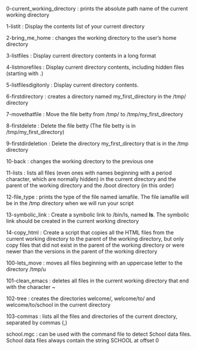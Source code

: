 0-current_working_directory : prints the absolute path name of the current working directory

1-listit : Display the contents list of your current directory

2-bring_me_home : changes the working directory to the user’s home directory

3-listfiles : Display current directory contents in a long format

4-listmorefiles : Display current directory contents, including hidden files (starting with .)

5-listfilesdigitonly : Display current directory contents.

6-firstdirectory : creates a directory named my_first_directory in the /tmp/ directory

7-movethatfile : Move the file betty from /tmp/ to /tmp/my_first_directory

8-firstdelete : Delete the file betty (The file betty is in /tmp/my_first_directory)

9-firstdirdeletion : Delete the directory my_first_directory that is in the /tmp directory

10-back : changes the working directory to the previous one

11-lists : lists all files (even ones with names beginning with a period character, which are normally hidden) in the current directory and the parent of the working directory and the /boot directory (in this order)

12-file_type : prints the type of the file named iamafile. The file iamafile will be in the /tmp directory when we will run your script

13-symbolic_link : Create a symbolic link to /bin/ls, named __ls__. The symbolic link should be created in the current working directory

14-copy_html : Create a script that copies all the HTML files from the current working directory to the parent of the working directory, but only copy files that did not exist in the parent of the working directory or were newer than the versions in the parent of the working directory

100-lets_move : moves all files beginning with an uppercase letter to the directory /tmp/u

101-clean_emacs : deletes all files in the current working directory that end with the character ~

102-tree : creates the directories welcome/, welcome/to/ and welcome/to/school in the current directory

103-commas : lists all the files and directories of the current directory, separated by commas (,)

school.mgc :  can be used with the command file to detect School data files. School data files always contain the string SCHOOL at offset 0

